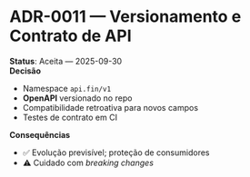 # ADR-0011 — Versionamento e Contrato de API

**Status**: Aceita — 2025-09-30  
**Decisão**  
- Namespace `api.fin/v1`  
- **OpenAPI** versionado no repo  
- Compatibilidade retroativa para novos campos  
- Testes de contrato em CI

**Consequências**  
- ✅ Evolução previsível; proteção de consumidores  
- ⚠️ Cuidado com *breaking changes*
